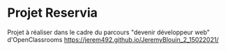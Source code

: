 # Projet Reservia
Projet à réaliser dans le cadre du parcours "devenir développeur web" d'OpenClassrooms
 https://jerem492.github.io/JeremyBlouin_2_15022021/
